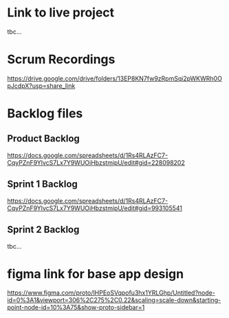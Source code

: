 # Link to live project
tbc...

# Scrum Recordings
https://drive.google.com/drive/folders/13EP8KN7fw9zRpmSqi2pWKWRh0OpJcdpX?usp=share_link

# Backlog files
## Product Backlog
https://docs.google.com/spreadsheets/d/1Rs4RLAzFC7-CqyPZnF9YlvcS7Lx7Y9WUOiHbzstmipU/edit#gid=228098202

## Sprint 1 Backlog
https://docs.google.com/spreadsheets/d/1Rs4RLAzFC7-CqyPZnF9YlvcS7Lx7Y9WUOiHbzstmipU/edit#gid=993105541

## Sprint 2 Backlog
tbc...

# figma link for base app design 
https://www.figma.com/proto/IHPEoSVqpofu3hx1YRLGhp/Untitled?node-id=0%3A1&viewport=306%2C275%2C0.22&scaling=scale-down&starting-point-node-id=10%3A75&show-proto-sidebar=1

